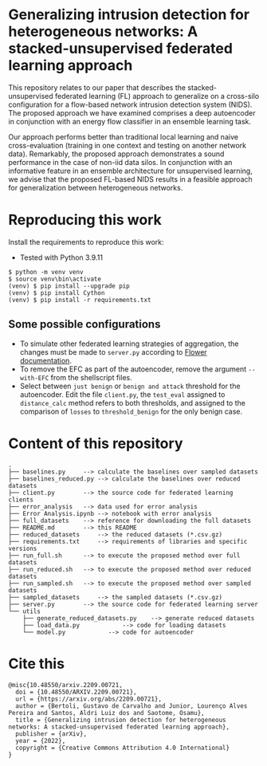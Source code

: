 # Generalizing intrusion detection for heterogeneous networks: A stacked-unsupervised federated learning approach

This repository relates to our paper that describes the stacked-unsupervised federated learning (FL) approach to generalize on a cross-silo configuration for a flow-based network intrusion detection system (NIDS). The proposed approach we have examined comprises a deep autoencoder in conjunction with an energy flow classifier in an ensemble learning task. 

Our approach performs better than traditional local learning and naive cross-evaluation (training in one context and testing on another network data). Remarkably, the proposed approach demonstrates a sound performance in the case of non-iid data silos. In conjunction with an informative feature in an ensemble architecture for unsupervised learning, we advise that the proposed FL-based NIDS results in a feasible approach for generalization between heterogeneous networks.

# Reproducing this work
Install the requirements to reproduce this work:

- Tested with Python 3.9.11

```commandline
$ python -m venv venv
$ source venv\bin\activate
(venv) $ pip install --upgrade pip
(venv) $ pip install Cython
(venv) $ pip install -r requirements.txt
```

## Some possible configurations
- To simulate other federated learning strategies of aggregation, the changes must be made to `server.py` according to [Flower documentation](https://flower.dev/docs/strategies.html).
- To remove the EFC as part of the autoencoder, remove the argument `--with-EFC` from the shellscript files.
- Select between `just benign` or `benign and attack` threshold for the autoencoder. Edit the file `client.py`, the `test_eval` assigned to `distance_calc` method refers to both thresholds, and assigned to the comparison of `losses` to `threshold_benign` for the only benign case.

# Content of this repository
```
.
├── baselines.py	 --> calculate the baselines over sampled datasets
├── baselines_reduced.py --> calculate the baselines over reduced datasets
├── client.py		 --> the source code for federated learning clients
├── error_analysis	 --> data used for error analysis
├── Error Analysis.ipynb --> notebook with error analysis
├── full_datasets	 --> reference for downloading the full datasets
├── README.md		 --> this README
├── reduced_datasets	 --> the reduced datasets (*.csv.gz)
├── requirements.txt	 --> requirements of libraries and specific versions
├── run_full.sh		 --> to execute the proposed method over full datasets
├── run_reduced.sh	 --> to execute the proposed method over reduced datasets
├── run_sampled.sh	 --> to execute the proposed method over sampled datasets
├── sampled_datasets	 --> the sampled datasets (*.csv.gz)
├── server.py		 --> the source code for federated learning server
└── utils
    ├── generate_reduced_datasets.py	--> generate reduced datasets
    ├── load_data.py			--> code for loading datasets
    └── model.py			--> code for autoencoder
```


# Cite this
```
@misc{10.48550/arxiv.2209.00721,
  doi = {10.48550/ARXIV.2209.00721},
  url = {https://arxiv.org/abs/2209.00721},
  author = {Bertoli, Gustavo de Carvalho and Junior, Lourenço Alves Pereira and Santos, Aldri Luiz dos and Saotome, Osamu},
  title = {Generalizing intrusion detection for heterogeneous networks: A stacked-unsupervised federated learning approach},
  publisher = {arXiv},
  year = {2022},
  copyright = {Creative Commons Attribution 4.0 International}
}
```
